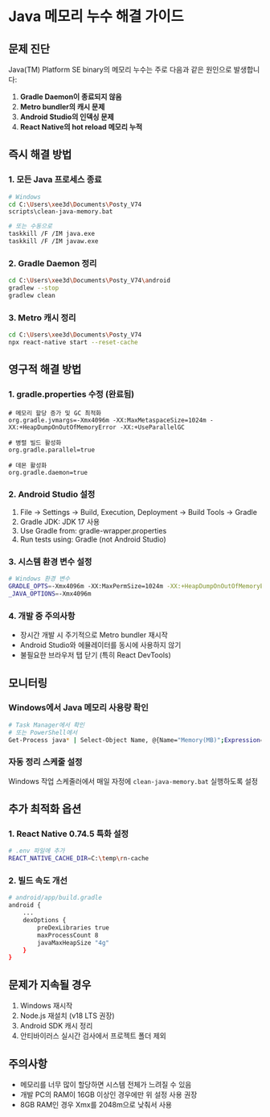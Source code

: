 # Java 메모리 누수 해결 가이드

## 문제 진단

Java(TM) Platform SE binary의 메모리 누수는 주로 다음과 같은 원인으로 발생합니다:

1. **Gradle Daemon이 종료되지 않음**
2. **Metro bundler의 캐시 문제**
3. **Android Studio의 인덱싱 문제**
4. **React Native의 hot reload 메모리 누적**

## 즉시 해결 방법

### 1. 모든 Java 프로세스 종료
```bash
# Windows
cd C:\Users\xee3d\Documents\Posty_V74
scripts\clean-java-memory.bat

# 또는 수동으로
taskkill /F /IM java.exe
taskkill /F /IM javaw.exe
```

### 2. Gradle Daemon 정리
```bash
cd C:\Users\xee3d\Documents\Posty_V74\android
gradlew --stop
gradlew clean
```

### 3. Metro 캐시 정리
```bash
cd C:\Users\xee3d\Documents\Posty_V74
npx react-native start --reset-cache
```

## 영구적 해결 방법

### 1. gradle.properties 수정 (완료됨)
```properties
# 메모리 할당 증가 및 GC 최적화
org.gradle.jvmargs=-Xmx4096m -XX:MaxMetaspaceSize=1024m -XX:+HeapDumpOnOutOfMemoryError -XX:+UseParallelGC

# 병렬 빌드 활성화
org.gradle.parallel=true

# 데몬 활성화
org.gradle.daemon=true
```

### 2. Android Studio 설정
1. File → Settings → Build, Execution, Deployment → Build Tools → Gradle
2. Gradle JDK: JDK 17 사용
3. Use Gradle from: gradle-wrapper.properties
4. Run tests using: Gradle (not Android Studio)

### 3. 시스템 환경 변수 설정
```bash
# Windows 환경 변수
GRADLE_OPTS=-Xmx4096m -XX:MaxPermSize=1024m -XX:+HeapDumpOnOutOfMemoryError -Dfile.encoding=UTF-8
_JAVA_OPTIONS=-Xmx4096m
```

### 4. 개발 중 주의사항
- 장시간 개발 시 주기적으로 Metro bundler 재시작
- Android Studio와 에뮬레이터를 동시에 사용하지 않기
- 불필요한 브라우저 탭 닫기 (특히 React DevTools)

## 모니터링

### Windows에서 Java 메모리 사용량 확인
```bash
# Task Manager에서 확인
# 또는 PowerShell에서
Get-Process java* | Select-Object Name, @{Name="Memory(MB)";Expression={[Math]::Round($_.WorkingSet64/1MB)}}
```

### 자동 정리 스케줄 설정
Windows 작업 스케줄러에서 매일 자정에 `clean-java-memory.bat` 실행하도록 설정

## 추가 최적화 옵션

### 1. React Native 0.74.5 특화 설정
```bash
# .env 파일에 추가
REACT_NATIVE_CACHE_DIR=C:\temp\rn-cache
```

### 2. 빌드 속도 개선
```bash
# android/app/build.gradle
android {
    ...
    dexOptions {
        preDexLibraries true
        maxProcessCount 8
        javaMaxHeapSize "4g"
    }
}
```

## 문제가 지속될 경우

1. Windows 재시작
2. Node.js 재설치 (v18 LTS 권장)
3. Android SDK 캐시 정리
4. 안티바이러스 실시간 검사에서 프로젝트 폴더 제외

## 주의사항

- 메모리를 너무 많이 할당하면 시스템 전체가 느려질 수 있음
- 개발 PC의 RAM이 16GB 이상인 경우에만 위 설정 사용 권장
- 8GB RAM인 경우 Xmx를 2048m으로 낮춰서 사용
